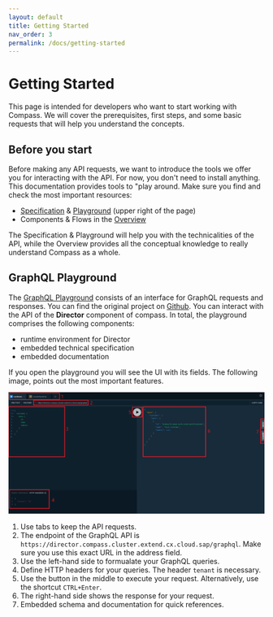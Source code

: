 ```yaml
---
layout: default
title: Getting Started
nav_order: 3
permalink: /docs/getting-started
---
```


# Getting Started

This page is intended for developers who want to start working with Compass. We will cover the prerequisites, first steps, and some basic requests that will help you understand the concepts.

## Before you start

Before making any API requests, we want to introduce the tools we offer you for interacting with the API. For now, you don't need to install anything. This documentation provides tools to "play around. Make sure you find and check the most important resources:
- [Specification](/assets/graphql-doc/index.html) & [Playground](https://director.compass.cluster.extend.cx.cloud.sap/) (upper right of the page)
- Components & Flows in the [Overview](/docs/overview)

The Specification & Playground will help you with the technicalities of the API, while the Overview provides all the conceptual knowledge to really understand Compass as a whole.

## GraphQL Playground

The [GraphQL Playground](https://director.compass.cluster.extend.cx.cloud.sap/) consists of an interface for GraphQL requests and responses. You can find the original project on [Github](https://github.com/prisma/graphql-playground). You can interact with the API of the **Director** component of compass. In total, the playground comprises the following components:

- runtime environment for Director
- embedded technical specification
- embedded documentation

If you open the playground you will see the UI with its fields. The following image, points out the most important features.

![playground](/assets/images/playground.png)

1. Use tabs to keep the API requests.
2. The endpoint of the GraphQL API is ``https://director.compass.cluster.extend.cx.cloud.sap/graphql``. Make sure you use this exact URL in the address field.
3. Use the left-hand side to formualate your GraphQL queries.
4. Define HTTP headers for your queries. The header ``tenant`` is necessary.
5. Use the button in the middle to execute your request. Alternatively, use the shortcut ``CTRL+Enter``.
6. The right-hand side shows the response for your request.
7. Embedded schema and documentation for quick references.
